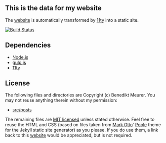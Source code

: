 This is the data for my website
-------------------------------

The [website](https://benediktmeurer.de) is automatically transformed by [11ty](https://www.11ty.io) into a static site.

[![Build Status](https://travis-ci.org/bmeurer/benediktmeurer.de.svg?branch=master)](https://travis-ci.org/bmeurer/benediktmeurer.de)


Dependencies
------------

* [Node.js](https://nodejs.org)
* [gulp.js](https://gulpjs.com)
* [11ty](https://www.11ty.io)


License
-------

The following files and directories are Copyright (c) Benedikt Meurer. You may not reuse anything therein without my permission:

* [src/posts](https://github.com/bmeurer/benediktmeurer.de/tree/master/src/posts)

The remaining files are [MIT licensed](http://en.wikipedia.org/wiki/Mit_license) unless stated otherwise.
Feel free to reuse the HTML and CSS (based on files taken from [Mark Otto](https://twitter.com/mdo)'
[Poole](http://getpoole.com) theme for the Jekyll static site generator) as you please. If you do use them,
a link back to this [website](https://benediktmeurer.de) would be appreciated, but is not required.
